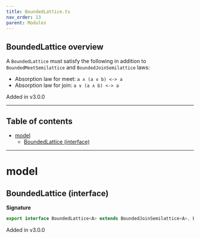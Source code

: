 ```yaml
---
title: BoundedLattice.ts
nav_order: 13
parent: Modules
---
```


## BoundedLattice overview

A `BoundedLattice` must satisfy the following in addition to `BoundedMeetSemilattice` and `BoundedJoinSemilattice` laws:

- Absorption law for meet: `a ∧ (a ∨ b) <-> a`
- Absorption law for join: `a ∨ (a ∧ b) <-> a`

Added in v3.0.0

---

<h2 class="text-delta">Table of contents</h2>

- [model](#model)
  - [BoundedLattice (interface)](#boundedlattice-interface)

---

# model

## BoundedLattice (interface)

**Signature**

```ts
export interface BoundedLattice<A> extends BoundedJoinSemilattice<A>, BoundedMeetSemilattice<A> {}
```

Added in v3.0.0
